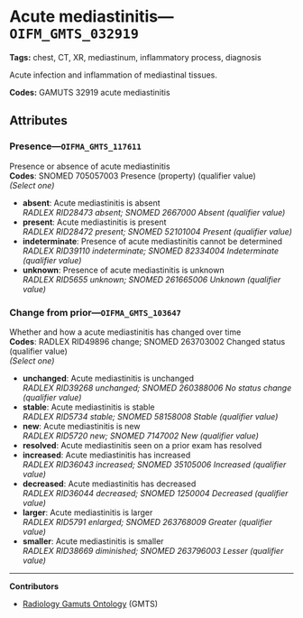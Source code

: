 # Acute mediastinitis—`OIFM_GMTS_032919`

**Tags:** chest, CT, XR, mediastinum, inflammatory process, diagnosis

Acute infection and inflammation of mediastinal tissues.

**Codes:** GAMUTS 32919 acute mediastinitis

## Attributes

### Presence—`OIFMA_GMTS_117611`

Presence or absence of acute mediastinitis  
**Codes**: SNOMED 705057003 Presence (property) (qualifier value)  
*(Select one)*

- **absent**: Acute mediastinitis is absent  
_RADLEX RID28473 absent; SNOMED 2667000 Absent (qualifier value)_
- **present**: Acute mediastinitis is present  
_RADLEX RID28472 present; SNOMED 52101004 Present (qualifier value)_
- **indeterminate**: Presence of acute mediastinitis cannot be determined  
_RADLEX RID39110 indeterminate; SNOMED 82334004 Indeterminate (qualifier value)_
- **unknown**: Presence of acute mediastinitis is unknown  
_RADLEX RID5655 unknown; SNOMED 261665006 Unknown (qualifier value)_

### Change from prior—`OIFMA_GMTS_103647`

Whether and how a acute mediastinitis has changed over time  
**Codes**: RADLEX RID49896 change; SNOMED 263703002 Changed status (qualifier value)  
*(Select one)*

- **unchanged**: Acute mediastinitis is unchanged  
_RADLEX RID39268 unchanged; SNOMED 260388006 No status change (qualifier value)_
- **stable**: Acute mediastinitis is stable  
_RADLEX RID5734 stable; SNOMED 58158008 Stable (qualifier value)_
- **new**: Acute mediastinitis is new  
_RADLEX RID5720 new; SNOMED 7147002 New (qualifier value)_
- **resolved**: Acute mediastinitis seen on a prior exam has resolved  
- **increased**: Acute mediastinitis has increased  
_RADLEX RID36043 increased; SNOMED 35105006 Increased (qualifier value)_
- **decreased**: Acute mediastinitis has decreased  
_RADLEX RID36044 decreased; SNOMED 1250004 Decreased (qualifier value)_
- **larger**: Acute mediastinitis is larger  
_RADLEX RID5791 enlarged; SNOMED 263768009 Greater (qualifier value)_
- **smaller**: Acute mediastinitis is smaller  
_RADLEX RID38669 diminished; SNOMED 263796003 Lesser (qualifier value)_

---

**Contributors**

- [Radiology Gamuts Ontology](https://gamuts.net/) (GMTS)